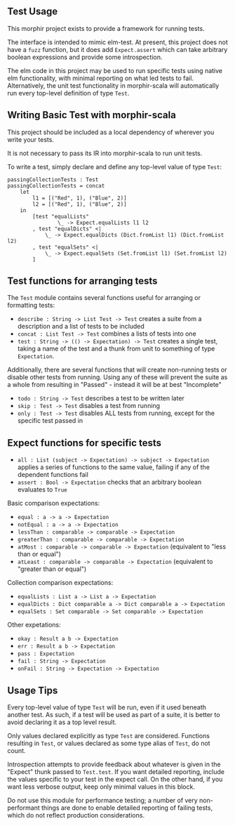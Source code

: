 ## Test Usage

This morphir project exists to provide a framework for running tests.

The interface is intended to mimic elm-test. At present, this project does not have a `fuzz` function, but it does add `Expect.assert` which can take arbitrary boolean expressions and provide some introspection.

The elm code in this project may be used to run specific tests using native elm functionality, with minimal reporting on what led tests to fail. Alternatively, the unit test functionality in morphir-scala will automatically run every top-level definition of type `Test`.

## Writing Basic Test with morphir-scala

This project should be included as a local dependency of wherever you write your tests.

It is not necessary to pass its IR into morphir-scala to run unit tests.

To write a test, simply declare and define any top-level value of type `Test`:

```
passingCollectionTests : Test
passingCollectionTests = concat
    let
        l1 = [("Red", 1), ("Blue", 2)]
        l2 = [("Red", 1), ("Blue", 2)]
    in
        [test "equalLists"
                \_ -> Expect.equalLists l1 l2
        , test "equalDicts" <|
            \_ -> Expect.equalDicts (Dict.fromList l1) (Dict.fromList l2)
        , test "equalSets" <|
            \_ -> Expect.equalSets (Set.fromList l1) (Set.fromList l2)
        ]
```
## Test functions for arranging tests
The `Test` module contains several functions useful for arranging or formatting tests:

- `describe : String -> List Test -> Test` creates a suite from a description and a list of tests to be included
- `concat : List Test -> Test` combines a lists of tests into one
- `test : String -> (() -> Expectation) -> Test` creates a single test, taking a name of the test and a thunk from unit to something of type `Expectation`. 

Additionally, there are several functions that will create non-running tests or disable other tests from running. Using any of these will prevent the suite as a whole from resulting in "Passed" - instead it will be at best "Incomplete"

- `todo : String -> Test` describes a test to be written later
- `skip : Test -> Test` disables a test from running
- `only : Test -> Test` disables ALL tests from running, except for the specific test passed in

## Expect functions for specific tests


- `all : List (subject -> Expectation) -> subject -> Expectation` applies a series of functions to the same value, failing if any of the dependent functions fail
- `assert : Bool -> Expectation` checks that an arbitrary boolean evaluates to `True`

Basic comparison expectations:
- `equal : a -> a -> Expectation`
- `notEqual : a -> a -> Expectation`
- `lessThan : comparable -> comparable -> Expectation`
- `greaterThan : comparable -> comparable -> Expectation`
- `atMost : comparable -> comparable -> Expectation` (equivalent to "less than or equal")
- `atLeast : comparable -> comparable -> Expectation` (equivalent to "greater than or equal")

Collection comparison expectations:
- `equalLists : List a -> List a -> Expectation`
- `equalDicts : Dict comparable a -> Dict comparable a -> Expectation`
- `equalSets : Set comparable -> Set comparable -> Expectation`

Other expetations:
- `okay : Result a b -> Expectation`
- `err : Result a b -> Expectation`
- `pass : Expectation`
- `fail : String -> Expectation`
- `onFail : String -> Expectation -> Expectation`

## Usage Tips

Every top-level value of type `Test` will be run, even if it used beneath another test. As such, if a test will be used as part of a suite, it is better to avoid declaring it as a top level result. 

Only values declared explicitly as type `Test` are considered. Functions resulting in `Test`, or values declared as some type alias of `Test`, do not count.

Introspection attempts to provide feedback about whatever is given in the "Expect" thunk passed to `Test.test`. If you want detailed reporting, include the values specific to your test in the expect call. On the other hand, if you want less verbose output, keep only minimal values in this block.

Do not use this module for performance testing; a number of very non-performant things are done to enable detailed reporting of failing tests, which do not reflect production considerations.
